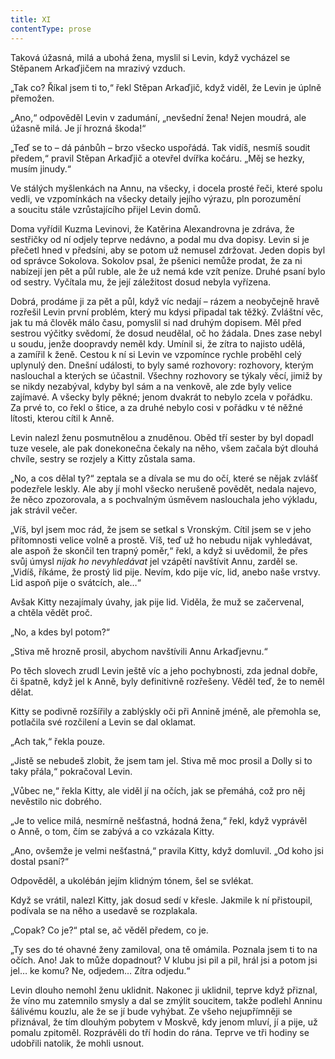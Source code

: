 ```yaml
---
title: XI
contentType: prose
---
```


<section>

Taková úžasná, milá a ubohá žena, myslil si Levin, když vycházel se Stěpanem Arkaďjičem na mrazivý vzduch.

„Tak co? Říkal jsem ti to,“ řekl Stěpan Arkaďjič, když viděl, že Levin je úplně přemožen.

„Ano,“ odpověděl Levin v zadumání, „nevšední žena! Nejen moudrá, ale úžasně milá. Je jí hrozná škoda!“

„Teď se to – dá pánbůh – brzo všecko uspořádá. Tak vidíš, nesmíš soudit předem,“ pravil Stěpan Arkaďjič a otevřel dvířka kočáru. „Měj se hezky, musím jinudy.“

Ve stálých myšlenkách na Annu, na všecky, i docela prosté řeči, které spolu vedli, ve vzpomínkách na všecky detaily jejího výrazu, pln porozumění a soucitu stále vzrůstajícího přijel Levin domů.

Doma vyřídil Kuzma Levinovi, že Katěrina Alexandrovna je zdráva, že sestřičky od ní odjely teprve nedávno, a podal mu dva dopisy. Levin si je přečetl hned v předsíni, aby se potom už nemusel zdržovat. Jeden dopis byl od správce Sokolova. Sokolov psal, že pšenici nemůže prodat, že za ni nabízejí jen pět a půl ruble, ale že už nemá kde vzít peníze. Druhé psaní bylo od sestry. Vyčítala mu, že její záležitost dosud nebyla vyřízena.

Dobrá, prodáme ji za pět a půl, když víc nedají – rázem a neobyčejně hravě rozřešil Levin první problém, který mu kdysi připadal tak těžký. Zvláštní věc, jak tu má člověk málo času, pomyslil si nad druhým dopisem. Měl před sestrou výčitky svědomí, že dosud neudělal, oč ho žádala. Dnes zase nebyl u soudu, jenže doopravdy neměl kdy. Umínil si, že zítra to najisto udělá, a zamířil k ženě. Cestou k ní si Levin ve vzpomínce rychle proběhl celý uplynulý den. Dnešní události, to byly samé rozhovory: rozhovory, kterým naslouchal a kterých se účastnil. Všechny rozhovory se týkaly věcí, jimiž by se nikdy nezabýval, kdyby byl sám a na venkově, ale zde byly velice zajímavé. A všecky byly pěkné; jenom dvakrát to nebylo zcela v pořádku. Za prvé to, co řekl o štice, a za druhé nebylo cosi v pořádku v té něžné lítosti, kterou cítil k Anně.

Levin nalezl ženu posmutnělou a znuděnou. Oběd tří sester by byl dopadl tuze vesele, ale pak donekonečna čekaly na něho, všem začala být dlouhá chvíle, sestry se rozjely a Kitty zůstala sama.

„No, a cos dělal ty?“ zeptala se a dívala se mu do očí, které se nějak zvlášť podezřele leskly. Ale aby jí mohl všecko nerušeně povědět, nedala najevo, že něco zpozorovala, a s pochvalným úsměvem naslouchala jeho výkladu, jak strávil večer.

„Víš, byl jsem moc rád, že jsem se setkal s Vronským. Cítil jsem se v jeho přítomnosti velice volně a prostě. Víš, teď už ho nebudu nijak vyhledávat, ale aspoň že skončil ten trapný poměr,“ řekl, a když si uvědomil, že přes svůj úmysl _nijak ho nevyhledávat_ jel vzápětí navštívit Annu, zarděl se. „Vidíš, říkáme, že prostý lid pije. Nevím, kdo pije víc, lid, anebo naše vrstvy. Lid aspoň pije o svátcích, ale…“

Avšak Kitty nezajímaly úvahy, jak pije lid. Viděla, že muž se začervenal, a chtěla vědět proč.

„No, a kdes byl potom?“

„Stiva mě hrozně prosil, abychom navštívili Annu Arkaďjevnu.“

Po těch slovech zrudl Levin ještě víc a jeho pochybnosti, zda jednal dobře, či špatně, když jel k Anně, byly definitivně rozřešeny. Věděl teď, že to neměl dělat.

Kitty se podivně rozšířily a zablýskly oči při Annině jméně, ale přemohla se, potlačila své rozčilení a Levin se dal oklamat.

„Ach tak,“ řekla pouze.

„Jistě se nebudeš zlobit, že jsem tam jel. Stiva mě moc prosil a Dolly si to taky přála,“ pokračoval Levin.

„Vůbec ne,“ řekla Kitty, ale viděl jí na očích, jak se přemáhá, což pro něj nevěstilo nic dobrého.

„Je to velice milá, nesmírně nešťastná, hodná žena,“ řekl, když vyprávěl o Anně, o tom, čím se zabývá a co vzkázala Kitty.

„Ano, ovšemže je velmi nešťastná,“ pravila Kitty, když domluvil. „Od koho jsi dostal psaní?“

Odpověděl, a ukolébán jejím klidným tónem, šel se svlékat.

Když se vrátil, nalezl Kitty, jak dosud sedí v křesle. Jakmile k ní přistoupil, podívala se na něho a usedavě se rozplakala.

„Copak? Co je?“ ptal se, ač věděl předem, co je.

„Ty ses do té ohavné ženy zamiloval, ona tě omámila. Poznala jsem ti to na očích. Ano! Jak to může dopadnout? V klubu jsi pil a pil, hrál jsi a potom jsi jel… ke komu? Ne, odjedem… Zítra odjedu.“

Levin dlouho nemohl ženu uklidnit. Nakonec ji uklidnil, teprve když přiznal, že víno mu zatemnilo smysly a dal se zmýlit soucitem, takže podlehl Anninu šálivému kouzlu, ale že se jí bude vyhýbat. Ze všeho nejupřímněji se přiznával, že tím dlouhým pobytem v Moskvě, kdy jenom mluví, jí a pije, už pomalu zpitoměl. Rozprávěli do tří hodin do rána. Teprve ve tři hodiny se udobřili natolik, že mohli usnout.

</section>
